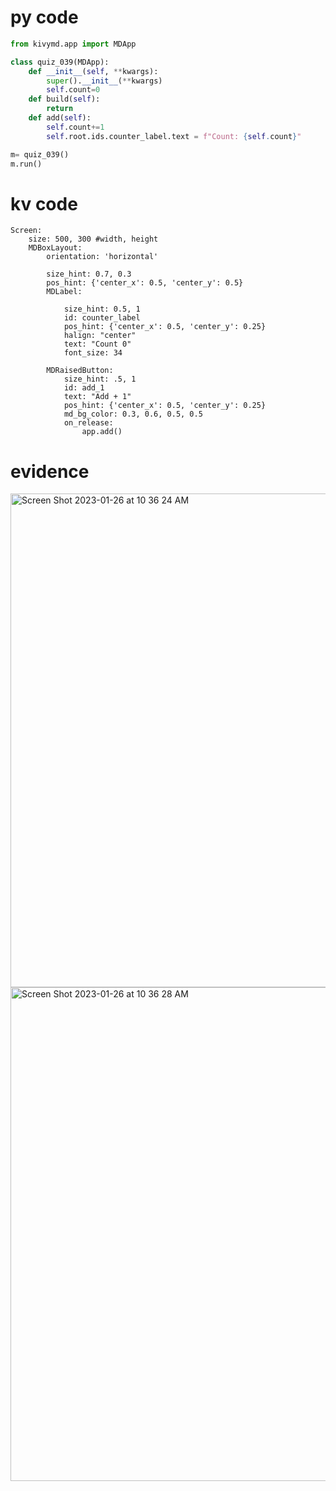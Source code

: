 # py code
```.py
from kivymd.app import MDApp

class quiz_039(MDApp):
    def __init__(self, **kwargs):
        super().__init__(**kwargs)
        self.count=0
    def build(self):
        return
    def add(self):
        self.count+=1
        self.root.ids.counter_label.text = f"Count: {self.count}"

m= quiz_039()
m.run()
```


# kv code
```.kv
Screen:
    size: 500, 300 #width, height
    MDBoxLayout:
        orientation: 'horizontal'

        size_hint: 0.7, 0.3
        pos_hint: {'center_x': 0.5, 'center_y': 0.5}
        MDLabel:

            size_hint: 0.5, 1
            id: counter_label
            pos_hint: {'center_x': 0.5, 'center_y': 0.25}
            halign: "center"
            text: "Count 0"
            font_size: 34

        MDRaisedButton:
            size_hint: .5, 1
            id: add_1
            text: "Add + 1"
            pos_hint: {'center_x': 0.5, 'center_y': 0.25}
            md_bg_color: 0.3, 0.6, 0.5, 0.5
            on_release:
                app.add()
```

# evidence

<img width="790" alt="Screen Shot 2023-01-26 at 10 36 24 AM" src="https://user-images.githubusercontent.com/100017195/214736725-12700f8d-2a42-4bba-9c5c-33c53a489ada.png">


<img width="790" alt="Screen Shot 2023-01-26 at 10 36 28 AM" src="https://user-images.githubusercontent.com/100017195/214736700-0a4aeda5-38ee-4aeb-843d-e47470a26f33.png">



